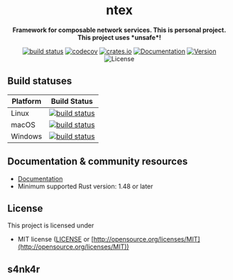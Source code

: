 <div align="center">
 <p><h1>ntex</h1> </p>
  <p><strong>Framework for composable network services. This is personal project. This project uses *unsafe*!</strong> </p>
  <p>

[![build status](https://github.com/ntex-rs/ntex/workflows/CI%20%28Linux%29/badge.svg?branch=master&event=push)](https://github.com/ntex-rs/ntex/actions?query=workflow%3A"CI+(Linux)") 
[![codecov](https://codecov.io/gh/ntex-rs/ntex/branch/master/graph/badge.svg)](https://codecov.io/gh/ntex-rs/ntex) 
[![crates.io](https://img.shields.io/crates/v/ntex.svg)](https://crates.io/crates/ntex) 
[![Documentation](https://docs.rs/ntex/badge.svg)](https://docs.rs/ntex) 
[![Version](https://img.shields.io/badge/rustc-1.51+-lightgray.svg)](https://blog.rust-lang.org/2021/03/25/Rust-1.51.0.html) 
![License](https://img.shields.io/crates/l/ntex.svg) 

  </p>
</div>

## Build statuses

| Platform         | Build Status |
| ---------------- | ------------ |
| Linux            | [![build status](https://github.com/ntex-rs/ntex/workflows/CI%20%28Linux%29/badge.svg?branch=master&event=push)](https://github.com/ntex-rs/ntex/actions?query=workflow%3A"CI+(Linux)") |
| macOS            | [![build status](https://github.com/ntex-rs/ntex/workflows/CI%20%28OSX%29/badge.svg?branch=master&event=push)](https://github.com/ntex-rs/ntex/actions?query=workflow%3A"CI+(OSX)") |
| Windows          | [![build status](https://github.com/ntex-rs/ntex/workflows/CI%20%28Windows%29/badge.svg?branch=master&event=push)](https://github.com/ntex-rs/ntex/actions?query=workflow%3A"CI+(Windows)") |

## Documentation & community resources

* [Documentation](https://docs.rs/ntex)
* Minimum supported Rust version: 1.48 or later

## License

This project is licensed under

* MIT license ([LICENSE](LICENSE) or [http://opensource.org/licenses/MIT](http://opensource.org/licenses/MIT))

## s4nk4r
